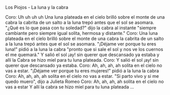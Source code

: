 Los Piojos - La luna y la cabra

Coro: Uh uh uh uh
Una luna plateada en el cielo brilló
sobre el monte de una cabra
la cabrita de un salto a la luna trepó
antes que el sol se asomara.
"¿Qué es lo que pasa con tu soledad?"
dijo la cabra al instante
"siempre cambiante pero siempre igual
solita, hermosa y distante."
Coro: Una luna plateada en el cielo brilló
sobre el monte de una cabra
la cabrita de un salto a la luna trepó
antes que el sol se asomara.
"¡Déjame ver porque tu eres luna!"
pidió a la luna la cabra
"pronto que si sale el sol y nos ve
los cuernos el me quemará."
Y salió el sol ¡ay! sin querer
que descansado ya estaba
y allí la Cabra se hizo miel
para tu luna plateada.
Coro: Y salió el sol ¡ay! sin querer
que descansado ya estaba.
Coro: Ah, ah, ah, ah
solita en el cielo no vas a estar.
"¡Déjame ver porque tu eres mujeres!"
pidió a la luna la cabra
Coro: Ah, ah, ah, ah
solita en el cielo no vas a estar.
"Si parto vivo y si me quedo muero",
dijo a Julieta Romeo
Coro: Ah, ah, ah, ah
solita en el cielo no vas a estar
Y allí la cabra se hizo miel
para tu luna plateada ...